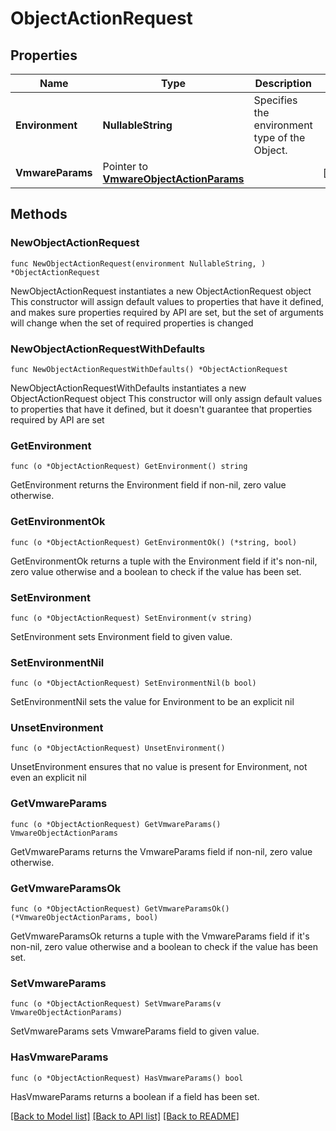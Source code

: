 # ObjectActionRequest

## Properties

Name | Type | Description | Notes
------------ | ------------- | ------------- | -------------
**Environment** | **NullableString** | Specifies the environment type of the Object. | 
**VmwareParams** | Pointer to [**VmwareObjectActionParams**](VmwareObjectActionParams.md) |  | [optional] 

## Methods

### NewObjectActionRequest

`func NewObjectActionRequest(environment NullableString, ) *ObjectActionRequest`

NewObjectActionRequest instantiates a new ObjectActionRequest object
This constructor will assign default values to properties that have it defined,
and makes sure properties required by API are set, but the set of arguments
will change when the set of required properties is changed

### NewObjectActionRequestWithDefaults

`func NewObjectActionRequestWithDefaults() *ObjectActionRequest`

NewObjectActionRequestWithDefaults instantiates a new ObjectActionRequest object
This constructor will only assign default values to properties that have it defined,
but it doesn't guarantee that properties required by API are set

### GetEnvironment

`func (o *ObjectActionRequest) GetEnvironment() string`

GetEnvironment returns the Environment field if non-nil, zero value otherwise.

### GetEnvironmentOk

`func (o *ObjectActionRequest) GetEnvironmentOk() (*string, bool)`

GetEnvironmentOk returns a tuple with the Environment field if it's non-nil, zero value otherwise
and a boolean to check if the value has been set.

### SetEnvironment

`func (o *ObjectActionRequest) SetEnvironment(v string)`

SetEnvironment sets Environment field to given value.


### SetEnvironmentNil

`func (o *ObjectActionRequest) SetEnvironmentNil(b bool)`

 SetEnvironmentNil sets the value for Environment to be an explicit nil

### UnsetEnvironment
`func (o *ObjectActionRequest) UnsetEnvironment()`

UnsetEnvironment ensures that no value is present for Environment, not even an explicit nil
### GetVmwareParams

`func (o *ObjectActionRequest) GetVmwareParams() VmwareObjectActionParams`

GetVmwareParams returns the VmwareParams field if non-nil, zero value otherwise.

### GetVmwareParamsOk

`func (o *ObjectActionRequest) GetVmwareParamsOk() (*VmwareObjectActionParams, bool)`

GetVmwareParamsOk returns a tuple with the VmwareParams field if it's non-nil, zero value otherwise
and a boolean to check if the value has been set.

### SetVmwareParams

`func (o *ObjectActionRequest) SetVmwareParams(v VmwareObjectActionParams)`

SetVmwareParams sets VmwareParams field to given value.

### HasVmwareParams

`func (o *ObjectActionRequest) HasVmwareParams() bool`

HasVmwareParams returns a boolean if a field has been set.


[[Back to Model list]](../README.md#documentation-for-models) [[Back to API list]](../README.md#documentation-for-api-endpoints) [[Back to README]](../README.md)



